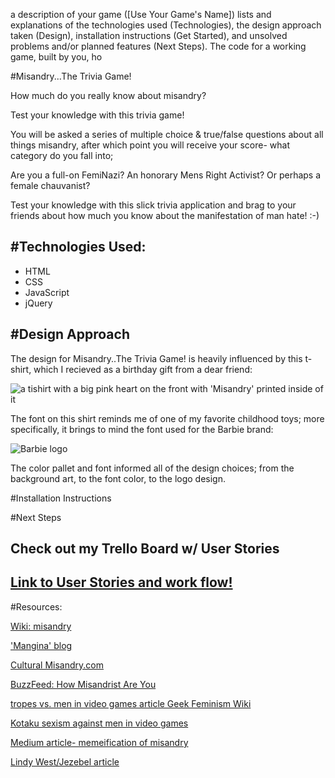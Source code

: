 a description of your game ([Use Your Game's Name])
lists and explanations of the technologies used (Technologies),
the design approach taken (Design),
installation instructions (Get Started), and
unsolved problems and/or planned features (Next Steps).
The code for a working game, built by you, ho

#Misandry...The Trivia Game!

How much do you really know about misandry? 

Test your knowledge with this trivia game! 

You will be asked a series of multiple choice & true/false questions about all things misandry, after which point you will receive your score- what category do you fall into;

Are you a full-on FemiNazi? An honorary Mens Right Activist? Or perhaps a female chauvanist?

Test your knowledge with this slick trivia application and brag to your friends about how much you know about the manifestation of man hate! :-)

#Technologies Used:
---
- HTML
- CSS
- JavaScript
- jQuery

#Design Approach
---
The design for Misandry..The Trivia Game! is heavily influenced by this t-shirt, which I recieved as a birthday gift from a dear friend: 

![a tishirt with a big pink heart on the front with 'Misandry' printed inside of it](file:///Users/claire/code/Project01_MisandryTrivia/assets/tee%20logo.jpg)

The font on this shirt reminds me of one of my favorite childhood toys; more specifically, it brings to mind the font used for the Barbie brand:

![Barbie logo](file:///Users/claire/code/Project01_MisandryTrivia/assets/barbie.font.png)


The color pallet and font informed all of the design choices; from the background art, to the font color, to the logo design.

#Installation Instructions

#Next Steps


## Check out my Trello Board w/ User Stories
[Link to User Stories and work flow!](https://trello.com/b/vB8o3tY8)
---

#Resources:

[Wiki: misandry](https://en.wikipedia.org/wiki/Misandry)

['Mangina' blog](http://www.wehuntedthemammoth.com/)

[Cultural Misandry.com](http://www.cultural-misandry.com/feminism-the-hate-group-2/)

[BuzzFeed: How Misandrist Are You](http://www.buzzfeed.com/hnigatu/how-misandrist-are-you#.xamv1KWpV)

[tropes vs. men in video games article Geek Feminism Wiki](http://geekfeminism.wikia.com/wiki/Tropes_vs._Men_in_Videogames)

[Kotaku sexism against men in video games](http://kotaku.com/5918217/these-guys-made-a-list-about-sexism-against-men-in-video-games-are-they-trolling)

[Medium article- memeification of misandry](https://medium.com/matter/the-meme-ification-of-misandry-3b0c95ad51f5#.bjlvttyt8)

[Lindy West/Jezebel article](http://jezebel.com/5992479/if-i-admit-that-hating-men-is-a-thing-will-you-stop-turning-it-into-a-self-fulfilling-prophecy)



